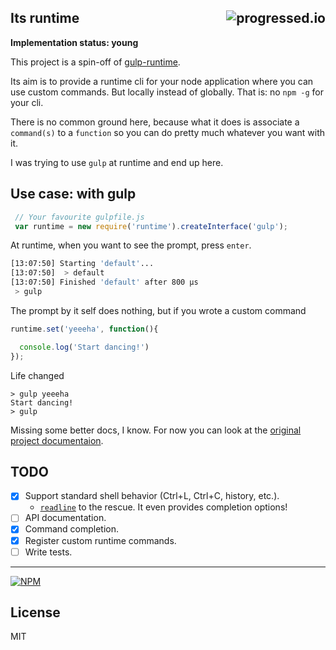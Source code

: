 ## Its runtime[<img alt="progressed.io" src="http://progressed.io/bar/29" align="right"/>](https://github.com/fehmicansaglam/progressed.io)

<b>Implementation status: young</b>

This project is a spin-off of [gulp-runtime](https://github.com/stringparser/gulp-runtime).

Its aim is to provide a runtime cli for your node application where you can use custom commands. But locally instead of globally. That is: no `npm -g` for your cli.

There is no common ground here, because what it does is associate a `command(s)` to a `function` so you can do pretty much whatever you want with it.

I was trying to use `gulp` at runtime and end up here.

## Use case: with gulp

```js
 // Your favourite gulpfile.js
 var runtime = new require('runtime').createInterface('gulp');
```

At runtime, when you want to see the prompt, press `enter`.

```bash
[13:07:50] Starting 'default'...
[13:07:50]  > default
[13:07:50] Finished 'default' after 800 μs
 > gulp
```

The prompt by it self does nothing, but if you wrote a custom command

```js
runtime.set('yeeeha', function(){

  console.log('Start dancing!')
});
```

Life changed
```shell
> gulp yeeeha
Start dancing!
> gulp
```

Missing some better docs, I know. For now you can look at the [original project documentaion](https://github.com/stringparser/gulp-runtime/docs).

## TODO
- [X] Support standard shell behavior (Ctrl+L, Ctrl+C, history, etc.).
  * [`readline`](http://nodejs.org/api/readline.html) to the rescue. It even provides completion options!
- [ ] API documentation.
- [X] Command completion.
- [X] Register custom runtime commands.
- [ ] Write tests.

<hr>

[![NPM](https://nodei.co/npm/runtime.png?downloads=true)](https://nodei.co/npm/runtime/)

## License

MIT
